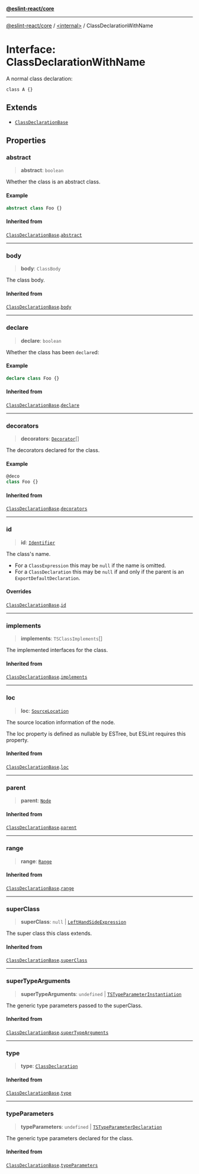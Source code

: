 [**@eslint-react/core**](../../README.md)

***

[@eslint-react/core](../../README.md) / [\<internal\>](../README.md) / ClassDeclarationWithName

# Interface: ClassDeclarationWithName

A normal class declaration:
```
class A {}
```

## Extends

- [`ClassDeclarationBase`](ClassDeclarationBase.md)

## Properties

### abstract

> **abstract**: `boolean`

Whether the class is an abstract class.

#### Example

```ts
abstract class Foo {}
```

#### Inherited from

[`ClassDeclarationBase`](ClassDeclarationBase.md).[`abstract`](ClassDeclarationBase.md#abstract)

***

### body

> **body**: `ClassBody`

The class body.

#### Inherited from

[`ClassDeclarationBase`](ClassDeclarationBase.md).[`body`](ClassDeclarationBase.md#body)

***

### declare

> **declare**: `boolean`

Whether the class has been `declare`d:

#### Example

```ts
declare class Foo {}
```

#### Inherited from

[`ClassDeclarationBase`](ClassDeclarationBase.md).[`declare`](ClassDeclarationBase.md#declare)

***

### decorators

> **decorators**: [`Decorator`](Decorator.md)[]

The decorators declared for the class.

#### Example

```ts
@deco
class Foo {}
```

#### Inherited from

[`ClassDeclarationBase`](ClassDeclarationBase.md).[`decorators`](ClassDeclarationBase.md#decorators)

***

### id

> **id**: [`Identifier`](Identifier.md)

The class's name.
- For a `ClassExpression` this may be `null` if the name is omitted.
- For a `ClassDeclaration` this may be `null` if and only if the parent is
  an `ExportDefaultDeclaration`.

#### Overrides

[`ClassDeclarationBase`](ClassDeclarationBase.md).[`id`](ClassDeclarationBase.md#id)

***

### implements

> **implements**: `TSClassImplements`[]

The implemented interfaces for the class.

#### Inherited from

[`ClassDeclarationBase`](ClassDeclarationBase.md).[`implements`](ClassDeclarationBase.md#implements)

***

### loc

> **loc**: [`SourceLocation`](SourceLocation.md)

The source location information of the node.

The loc property is defined as nullable by ESTree, but ESLint requires this property.

#### Inherited from

[`ClassDeclarationBase`](ClassDeclarationBase.md).[`loc`](ClassDeclarationBase.md#loc)

***

### parent

> **parent**: [`Node`](../type-aliases/Node.md)

#### Inherited from

[`ClassDeclarationBase`](ClassDeclarationBase.md).[`parent`](ClassDeclarationBase.md#parent)

***

### range

> **range**: [`Range`](../type-aliases/Range.md)

#### Inherited from

[`ClassDeclarationBase`](ClassDeclarationBase.md).[`range`](ClassDeclarationBase.md#range)

***

### superClass

> **superClass**: `null` \| [`LeftHandSideExpression`](../type-aliases/LeftHandSideExpression.md)

The super class this class extends.

#### Inherited from

[`ClassDeclarationBase`](ClassDeclarationBase.md).[`superClass`](ClassDeclarationBase.md#superclass)

***

### superTypeArguments

> **superTypeArguments**: `undefined` \| [`TSTypeParameterInstantiation`](TSTypeParameterInstantiation.md)

The generic type parameters passed to the superClass.

#### Inherited from

[`ClassDeclarationBase`](ClassDeclarationBase.md).[`superTypeArguments`](ClassDeclarationBase.md#supertypearguments)

***

### type

> **type**: [`ClassDeclaration`](../README.md#classdeclaration)

#### Inherited from

[`ClassDeclarationBase`](ClassDeclarationBase.md).[`type`](ClassDeclarationBase.md#type)

***

### typeParameters

> **typeParameters**: `undefined` \| [`TSTypeParameterDeclaration`](TSTypeParameterDeclaration.md)

The generic type parameters declared for the class.

#### Inherited from

[`ClassDeclarationBase`](ClassDeclarationBase.md).[`typeParameters`](ClassDeclarationBase.md#typeparameters)
